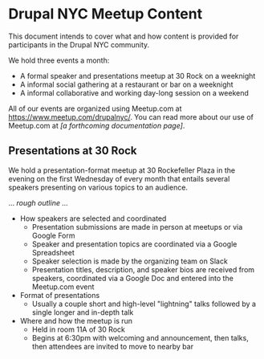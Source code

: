 # Drupal NYC Meetup Content

This document intends to cover what and how content is provided for participants in the Drupal NYC community.

We hold three events a month:

* A formal speaker and presentations meetup at 30 Rock on a weeknight
* A informal social gathering at a restaurant or bar on a weeknight
* A informal collaborative and working day-long session on a weekend

All of our events are organized using Meetup.com at https://www.meetup.com/drupalnyc/. You can read more about our use of Meetup.com at _\[a forthcoming documentation page\]_.

## Presentations at 30 Rock

We hold a presentation-format meetup at 30 Rockefeller Plaza in the evening on the first Wednesday of every month that entails several speakers presenting on various topics to an audience.

... _rough outline ..._

* How speakers are selected and coordinated
  * Presentation submissions are made in person at meetups or via Google Form
  * Speaker and presentation topics are coordinated via a Google Spreadsheet
  * Speaker selection is made by the organizing team on Slack
  * Presentation titles, description, and speaker bios are received from speakers, coordinated via a Google Doc and entered into the Meetup.com event
* Format of presentations
  * Usually a couple short and high-level "lightning" talks followed by a single longer and in-depth talk
* Where and how the meetup is run
  * Held in room 11A of 30 Rock
  * Begins at 6:30pm with welcoming and announcement, then talks, then attendees are invited to move to nearby bar



